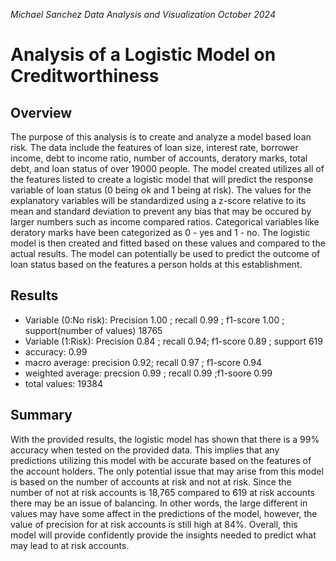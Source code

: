 *Michael Sanchez*
*Data Analysis and Visualization*
*October 2024*

# Analysis of a Logistic Model on Creditworthiness

## Overview
The purpose of this analysis is to create and analyze a model based loan risk.  The data include the features of loan size, interest rate, borrower income, debt to income ratio, number of accounts, deratory marks, total debt, and loan status of over 19000 people.  The model created utilizes all of the features listed to create a logistic model that will predict the response variable of loan status (0 being ok and 1 being at risk).  The values for the explanatory variables will be standardized using a z-score relative to its mean and standard deviation to prevent any bias that may be occured by larger numbers such as income compared ratios.  Categorical variables like deratory marks have been categorized as 0 - yes and 1 - no.  The logistic model is then created and fitted based on these values and compared to the actual results.  The model can potentially be used to predict the outcome of loan status based on the features a person holds at this establishment.

## Results

- Variable (0:No risk): Precision 1.00 ; recall 0.99 ; f1-score 1.00 ; support(number of values) 18765
- Variable (1:Risk): Precision 0.84 ; recall 0.94; f1-score 0.89 ; support 619
- accuracy: 0.99
- macro average: precision 0.92; recall 0.97 ; f1-score 0.94
- weighted average: precsion 0.99 ; recall 0.99 ;f1-soore 0.99
- total values: 19384

## Summary
With the provided results, the logistic model has shown that there is a 99% accuracy when tested on the provided data.  This implies that any predictions utilizing this model with be accurate based on the features of the account holders.  The only potential issue that may arise from this model is based on the number of accounts at risk and not at risk.  Since the number of not at risk accounts is 18,765 compared to 619 at risk accounts there may be an issue of balancing.  In other words, the large different in values may have some affect in the predictions of the model, however, the value of precision for at risk accounts is still high at 84%.  Overall, this model will provide confidently provide the insights needed to predict what may lead to at risk accounts.


